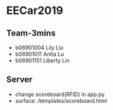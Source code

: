 # EECar2019
## Team-3mins
- b06901004 Lily Liu
- b06901011 Anita Lu
- b06901151 Liberty Lin

## Server
- change scoreboard(RFID) in app.py
- surface: /templates/scoreboard.html
